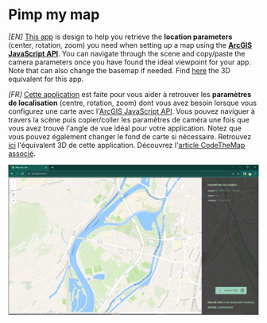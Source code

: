 # Pimp my map

*[EN]*
[This app](https://japalenos.github.io/JS-API/Map-location-parameters) is design to help you retrieve the **location parameters** (center, rotation, zoom) you need when setting up a map using the [**ArcGIS JavaScript API**](https://developers.arcgis.com/javascript/latest/). You can navigate through the scene and copy/paste the camera parameters once you have found the ideal viewpoint for your app. Note that can also change the basemap if needed. Find [here](https://japalenos.github.io/JS-API/Scene-Camera-Parameters) the 3D equivalent for this app. 

*[FR]*
[Cette application](https://japalenos.github.io/JS-API/Map-location-parameters) est faite pour vous aider à retrouver les **paramètres de localisation** (centre, rotation, zoom) dont vous avez besoin lorsque vous configurez une carte avec l'[ArcGIS JavaScript API](https://developers.arcgis.com/javascript/latest/). Vous pouvez naviguer à travers la scène puis copier/coller les paramètres de caméra une fois que vous avez trouvé l'angle de vue idéal pour votre application. Notez que vous pouvez également changer le fond de carte si nécessaire. Retrouvez [ici](https://japalenos.github.io/JS-API/Scene-Camera-Parameters) l'équivalent 3D de cette application. Découvrez l'[article CodeTheMap associé](https://www.codethemap.fr/2023/09/parametres-localisation-carte-2D.html).

![screenshot](./style/Screenshot.PNG)
